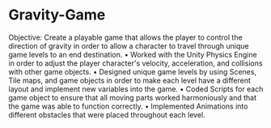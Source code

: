 # Gravity-Game
Objective: Create a playable game that allows the player to control the direction of gravity in order to allow a character to travel through unique game levels to an end destination.
• Worked with the Unity Physics Engine in order to adjust the player character's velocity, acceleration, and collisions with other game objects. 
• Designed unique game levels by using Scenes, Tile maps, and game objects in order to make each level have a different layout and implement new variables into the game.
• Coded Scripts for each game object to ensure that all moving parts worked harmoniously and that the game was able to function correctly. 
• Implemented Animations into different obstacles that were placed throughout each level.
